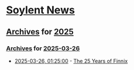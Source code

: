 # [Soylent News](../../../README.md)

## [Archives](../../index.md) for [2025](../index.md)

### [Archives](../../index.md) for [2025-03-26](index.md)

* [2025-03-26, 01:25:00](https://soylentnews.org/article.pl?sid=25/03/24/1812238&from=rss) - [The 25 Years of Finnix](https://soylentnews.org/article.pl?sid=25/03/24/1812238&from=rss)
